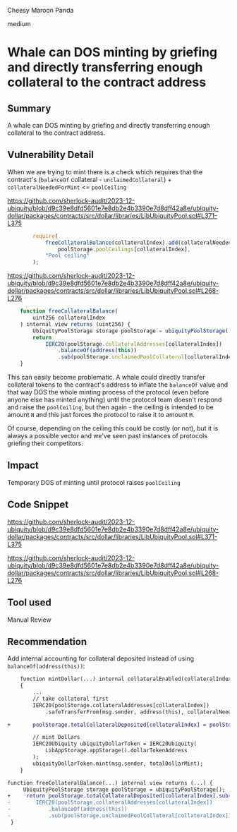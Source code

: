 Cheesy Maroon Panda

medium

# Whale can DOS minting by griefing and directly transferring enough collateral to the contract address

## Summary
A whale can DOS minting by griefing and directly transferring enough collateral to the contract address.
## Vulnerability Detail
When we are trying to mint there is a check which requires that the contract's (`balanceOf` collateral - `unclaimedCollateral`) + `collateralNeededForMint` <= `poolCeiling`

https://github.com/sherlock-audit/2023-12-ubiquity/blob/d9c39e8dfd5601e7e8db2e4b3390e7d8dff42a8e/ubiquity-dollar/packages/contracts/src/dollar/libraries/LibUbiquityPool.sol#L371-L375
```javascript
        require(
            freeCollateralBalance(collateralIndex).add(collateralNeeded) <=
                poolStorage.poolCeilings[collateralIndex],
            "Pool ceiling"
        );
```
https://github.com/sherlock-audit/2023-12-ubiquity/blob/d9c39e8dfd5601e7e8db2e4b3390e7d8dff42a8e/ubiquity-dollar/packages/contracts/src/dollar/libraries/LibUbiquityPool.sol#L268-L276

```javascript
    function freeCollateralBalance(
        uint256 collateralIndex
    ) internal view returns (uint256) {
        UbiquityPoolStorage storage poolStorage = ubiquityPoolStorage();
        return
            IERC20(poolStorage.collateralAddresses[collateralIndex])
                .balanceOf(address(this))
                .sub(poolStorage.unclaimedPoolCollateral[collateralIndex]);
    }
```

This can easily become problematic. A whale could directly transfer collateral tokens to the contract's address to inflate the `balanceOf` value and that way DOS the whole minting process of the protocol (even before anyone else has minted anything) until the protocol team doesn't respond and raise the `poolCeiling`, but then again - the ceiling is intended to be amount `N` and this just forces the protocol to raise it to amount `M`.

Of course, depending on the ceiling this could be costly (or not), but it is always a possible vector and we've seen past instances of protocols griefing their competitors.
## Impact
Temporary DOS of minting until protocol raises `poolCeiling`
## Code Snippet
https://github.com/sherlock-audit/2023-12-ubiquity/blob/d9c39e8dfd5601e7e8db2e4b3390e7d8dff42a8e/ubiquity-dollar/packages/contracts/src/dollar/libraries/LibUbiquityPool.sol#L371-L375

https://github.com/sherlock-audit/2023-12-ubiquity/blob/d9c39e8dfd5601e7e8db2e4b3390e7d8dff42a8e/ubiquity-dollar/packages/contracts/src/dollar/libraries/LibUbiquityPool.sol#L268-L276
## Tool used

Manual Review

## Recommendation
Add internal accounting for collateral deposited instead of using `balanceOf(address(this))`:

```diff
    function mintDollar(...) internal collateralEnabled(collateralIndex) returns (...)
    {
        ...
        // take collateral first
        IERC20(poolStorage.collateralAddresses[collateralIndex])
            .safeTransferFrom(msg.sender, address(this), collateralNeeded);

+       poolStorage.totalCollateralDeposited[collateralIndex] = poolStorage.totalCollateralDeposited[collateralIndex] + collateralNeeded;

        // mint Dollars
        IERC20Ubiquity ubiquityDollarToken = IERC20Ubiquity(
            LibAppStorage.appStorage().dollarTokenAddress
        );
        ubiquityDollarToken.mint(msg.sender, totalDollarMint);
    }
```

```diff
function freeCollateralBalance(...) internal view returns (...) { 
     UbiquityPoolStorage storage poolStorage = ubiquityPoolStorage(); 
+     return poolStorage.totalCollateralDeposited[collateralIndex].sub(poolStorage.unclaimedPoolCollateral[collateralIndex];
-        IERC20(poolStorage.collateralAddresses[collateralIndex]) 
-            .balanceOf(address(this)) 
-            .sub(poolStorage.unclaimedPoolCollateral[collateralIndex]); 
 } 
```